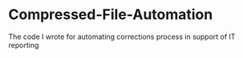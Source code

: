 # Compressed-File-Automation
The code I wrote for automating corrections process in support of IT reporting
